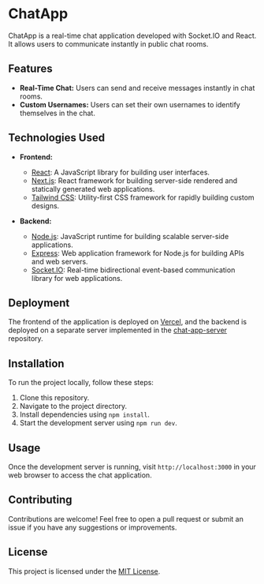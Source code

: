 # ChatApp

ChatApp is a real-time chat application developed with Socket.IO and React. It allows users to communicate instantly in public chat rooms.

## Features

- **Real-Time Chat:** Users can send and receive messages instantly in chat rooms.
- **Custom Usernames:** Users can set their own usernames to identify themselves in the chat.

## Technologies Used

- **Frontend:**
  - [React](https://reactjs.org/): A JavaScript library for building user interfaces.
  - [Next.js](https://nextjs.org/): React framework for building server-side rendered and statically generated web applications.
  - [Tailwind CSS](https://tailwindcss.com/): Utility-first CSS framework for rapidly building custom designs.

- **Backend:**
  - [Node.js](https://nodejs.org/): JavaScript runtime for building scalable server-side applications.
  - [Express](https://expressjs.com/): Web application framework for Node.js for building APIs and web servers.
  - [Socket.IO](https://socket.io/): Real-time bidirectional event-based communication library for web applications.

## Deployment

The frontend of the application is deployed on [Vercel](https://vercel.com/), and the backend is deployed on a separate server implemented in the [chat-app-server](https://github.com/your-username/chat-app-server) repository.

## Installation

To run the project locally, follow these steps:

1. Clone this repository.
2. Navigate to the project directory.
3. Install dependencies using `npm install`.
4. Start the development server using `npm run dev`.

## Usage

Once the development server is running, visit `http://localhost:3000` in your web browser to access the chat application.

## Contributing

Contributions are welcome! Feel free to open a pull request or submit an issue if you have any suggestions or improvements.

## License

This project is licensed under the [MIT License](LICENSE).
